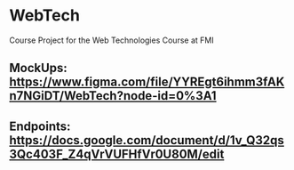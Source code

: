 # WebTech
Course Project for the Web Technologies Course at FMI

## MockUps: https://www.figma.com/file/YYREgt6ihmm3fAKn7NGiDT/WebTech?node-id=0%3A1

## Endpoints: https://docs.google.com/document/d/1v_Q32qs3Qc403F_Z4qVrVUFHfVr0U80M/edit
